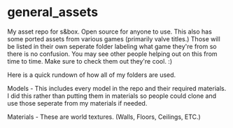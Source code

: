 # general_assets
My asset repo for s&amp;box. Open source for anyone to use. This also has some ported assets from various games (primarily valve titles.) Those will be listed in their own seperate folder labeling what game they're from so there is no confusion. You may see other people helping out on this from time to time. Make sure to check them out they're cool. :)

Here is a quick rundown of how all of my folders are used.

Models - This includes every model in the repo and their required materials. 
I did this rather than putting them in materials so people could clone and use those seperate from my materials if needed.

Materials - These are world textures. (Walls, Floors, Ceilings, ETC.)
